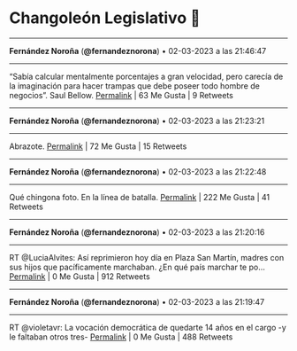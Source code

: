 # Changoleón Legislativo 🙈
*****
**Fernández Noroña** (**@fernandeznorona**) • 02-03-2023 a las 21:46:47
*****
“Sabía calcular mentalmente porcentajes a gran velocidad, pero carecía de la imaginación para hacer trampas que debe poseer todo hombre de negocios”. Saul Bellow.
[Permalink](https://twitter.com/fernandeznorona/status/1631531545453273090) | 63 Me Gusta | 9 Retweets
*****
**Fernández Noroña** (**@fernandeznorona**) • 02-03-2023 a las 21:23:21
*****
Abrazote.
[Permalink](https://twitter.com/fernandeznorona/status/1631525648404561920) | 72 Me Gusta | 15 Retweets
*****
**Fernández Noroña** (**@fernandeznorona**) • 02-03-2023 a las 21:22:48
*****
Qué chingona foto. En la línea de batalla.
[Permalink](https://twitter.com/fernandeznorona/status/1631525511418585090) | 222 Me Gusta | 41 Retweets
*****
**Fernández Noroña** (**@fernandeznorona**) • 02-03-2023 a las 21:20:16
*****
RT @LuciaAlvites: Así reprimieron hoy día en Plaza San Martín, madres con sus hijos que pacíficamente marchaban. ¿En qué país marchar te po…
[Permalink](https://twitter.com/fernandeznorona/status/1631524873238376448) | 0 Me Gusta | 912 Retweets
*****
**Fernández Noroña** (**@fernandeznorona**) • 02-03-2023 a las 21:19:47
*****
RT @violetavr: La vocación democrática de quedarte 14 años en el cargo -y le faltaban otros tres-
[Permalink](https://twitter.com/fernandeznorona/status/1631524751725285377) | 0 Me Gusta | 488 Retweets